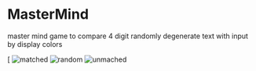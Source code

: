 # MasterMind
master mind game to compare 4 digit randomly degenerate text with input by display colors 

[
![matched](https://user-images.githubusercontent.com/13619590/90013605-37bba800-dcc3-11ea-9bae-44998d21ccdc.jpg)
![random](https://user-images.githubusercontent.com/13619590/90013610-39856b80-dcc3-11ea-8ad4-51f0763c2126.jpg)
![unmached](https://user-images.githubusercontent.com/13619590/90013611-39856b80-dcc3-11ea-9b73-b9165390c8e9.jpg)


